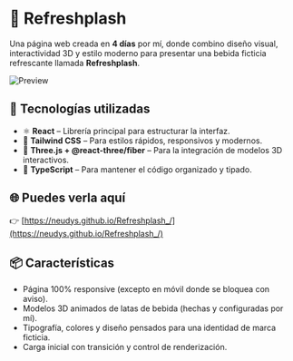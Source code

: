 # 🧃 Refreshplash

Una página web creada en **4 días** por mí, donde combino diseño visual, interactividad 3D y estilo moderno para presentar una bebida ficticia refrescante llamada **Refreshplash**.

![Preview](./Screenshot%202025-07-25%20005730.png)

## 🚀 Tecnologías utilizadas

- ⚛️ **React** – Librería principal para estructurar la interfaz.
- 🎨 **Tailwind CSS** – Para estilos rápidos, responsivos y modernos.
- 🧩 **Three.js + @react-three/fiber** – Para la integración de modelos 3D interactivos.
- 🔐 **TypeScript** – Para mantener el código organizado y tipado.

## 🌐 Puedes verla aquí

👉 [https://neudys.github.io/Refreshplash_/](https://neudys.github.io/Refreshplash_/)

## 📦 Características

- Página 100% responsive (excepto en móvil donde se bloquea con aviso).
- Modelos 3D animados de latas de bebida (hechas y configuradas por mí).
- Tipografía, colores y diseño pensados para una identidad de marca ficticia.
- Carga inicial con transición y control de renderización.


